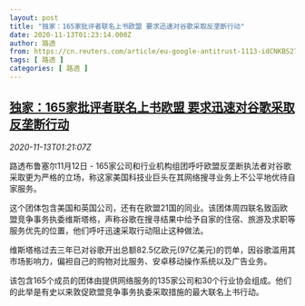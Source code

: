 ```yaml
---
layout: post
title: "独家：165家批评者联名上书欧盟 要求迅速对谷歌采取反垄断行动"
date: 2020-11-13T01:23:14.000Z
author: 路透
from: https://cn.reuters.com/article/eu-google-antitrust-1113-idCNKBS27T04U
tags: [ 路透 ]
categories: [ 路透 ]
---
```

<!--1605230594000-->
[独家：165家批评者联名上书欧盟 要求迅速对谷歌采取反垄断行动](https://cn.reuters.com/article/eu-google-antitrust-1113-idCNKBS27T04U)
------

<div>
<div><i>2020-11-13T01:21:07Z</i></div><p>路透布鲁塞尔11月12日 - 165家公司和行业机构组团呼吁欧盟反垄断执法者对谷歌采取更为严格的立场，称这家美国科技业巨头在其网络搜寻业务上不公平地优待自家服务。</p><p>这个团体包含美国和英国公司，还有在欧盟21国的同业。该团体周四联名致函欧盟竞争事务执委维斯塔格，声称谷歌在搜寻结果中给予自家的住宿、旅游及求职等服务优先的位置，他们呼吁迅速采取行动阻止这种做法。</p><p>维斯塔格过去三年已对谷歌开出总额82.5亿欧元(97亿美元)的罚单，因谷歌滥用其市场影响力，偏袒自己的购物对比服务、安卓移动操作系统以及广告业务。</p><p>该包含165个成员的团体由提供网络服务的135家公司和30个行业协会组成。他们的此举是有史以来敦促欧盟竞争事务执委采取措施的最大联名上书行动。</p>
</div>
